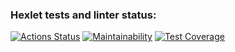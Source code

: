 ### Hexlet tests and linter status:
[![Actions Status](https://github.com/Doniyors/python-project-50/workflows/hexlet-check/badge.svg)](https://github.com/Doniyors/python-project-50/actions)
[![Maintainability](https://api.codeclimate.com/v1/badges/6c12503187da36e3e7f7/maintainability)](https://codeclimate.com/github/Doniyors/python-project-50/maintainability)
[![Test Coverage](https://api.codeclimate.com/v1/badges/6c12503187da36e3e7f7/test_coverage)](https://codeclimate.com/github/Doniyors/python-project-50/test_coverage)